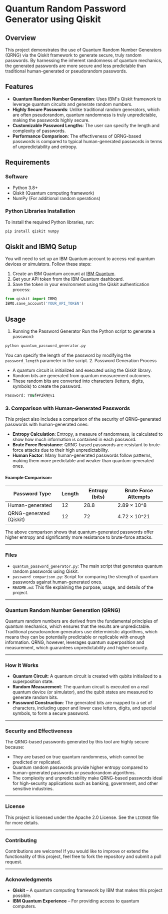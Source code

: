 # Quantum Random Password Generator using Qiskit

## Overview

This project demonstrates the use of Quantum Random Number Generators (QRNG) via the Qiskit framework to generate secure, truly random passwords. By harnessing the inherent randomness of quantum mechanics, the generated passwords are more secure and less predictable than traditional human-generated or pseudorandom passwords.

## Features

- **Quantum Random Number Generation**: Uses IBM's Qiskit framework to leverage quantum circuits and generate random numbers.
- **Highly Secure Passwords**: Unlike traditional random generators, which are often pseudorandom, quantum randomness is truly unpredictable, making the passwords highly secure.
- **Customizable Password Lengths**: The user can specify the length and complexity of passwords.
- **Performance Comparison**: The effectiveness of QRNG-based passwords is compared to typical human-generated passwords in terms of unpredictability and entropy.

## Requirements

### Software

- Python 3.8+
- Qiskit (Quantum computing framework)
- NumPy (For additional random operations)

### Python Libraries Installation

To install the required Python libraries, run:

```bash
pip install qiskit numpy
```

## Qiskit and IBMQ Setup

You will need to set up an IBM Quantum account to access real quantum devices or simulators. Follow these steps:

1. Create an IBM Quantum account at [IBM Quantum](https://quantum-computing.ibm.com/).
2. Get your API token from the IBM Quantum dashboard.
3. Save the token in your environment using the Qiskit authentication process:

```python
from qiskit import IBMQ
IBMQ.save_account('YOUR_API_TOKEN')
```

## Usage
1. Running the Password Generator
Run the Python script to generate a password:
```bash
python quantum_password_generator.py

```

You can specify the length of the password by modifying the `password_length` parameter in the script.
2. Password Generation Process
- A quantum circuit is initialized and executed using the Qiskit library.
- Random bits are generated from quantum measurement outcomes.
- These random bits are converted into characters (letters, digits, symbols) to create the password.

```bash
Password: Y8&f#P2kN@v1
```
### 3. Comparison with Human-Generated Passwords

This project also includes a comparison of the security of QRNG-generated passwords with human-generated ones:

- **Entropy Calculation**: Entropy, a measure of randomness, is calculated to show how much information is contained in each password.
- **Brute Force Resistance**: QRNG-based passwords are resistant to brute-force attacks due to their high unpredictability.
- **Human Factor**: Many human-generated passwords follow patterns, making them more predictable and weaker than quantum-generated ones.

#### Example Comparison:

| Password Type            | Length | Entropy (bits) | Brute Force Attempts |
| ------------------------ | ------ | -------------- | -------------------- |
| Human-generated           | 12     | 28.8           | 2.89 × 10^8          |
| QRNG-generated (Qiskit)   | 12     | 72             | 4.72 × 10^21         |

The above comparison shows that quantum-generated passwords offer higher entropy and significantly more resistance to brute-force attacks.

---

### Files

- `quantum_password_generator.py`: The main script that generates quantum random passwords using Qiskit.
- `password_comparison.py`: Script for comparing the strength of quantum passwords against human-generated ones.
- `README.md`: This file explaining the purpose, usage, and details of the project.

---

### Quantum Random Number Generation (QRNG)

Quantum random numbers are derived from the fundamental principles of quantum mechanics, which ensures that the results are unpredictable. Traditional pseudorandom generators use deterministic algorithms, which means they can be potentially predictable or replicable with enough information. QRNG, however, leverages quantum superposition and measurement, which guarantees unpredictability and higher security.

---

### How It Works

- **Quantum Circuit**: A quantum circuit is created with qubits initialized to a superposition state.
- **Random Measurement**: The quantum circuit is executed on a real quantum device (or simulator), and the qubit states are measured to generate random bits.
- **Password Construction**: The generated bits are mapped to a set of characters, including upper and lower case letters, digits, and special symbols, to form a secure password.

---

### Security and Effectiveness

The QRNG-based passwords generated by this tool are highly secure because:

- They are based on true quantum randomness, which cannot be predicted or replicated.
- Quantum random passwords provide higher entropy compared to human-generated passwords or pseudorandom algorithms.
- The complexity and unpredictability make QRNG-based passwords ideal for high-security applications such as banking, government, and other sensitive industries.

---

### License

This project is licensed under the Apache 2.0 License. See the `LICENSE` file for more details.

---

### Contributing

Contributions are welcome! If you would like to improve or extend the functionality of this project, feel free to fork the repository and submit a pull request.

---

### Acknowledgments

- **Qiskit** – A quantum computing framework by IBM that makes this project possible.
- **IBM Quantum Experience** – For providing access to quantum computers.


